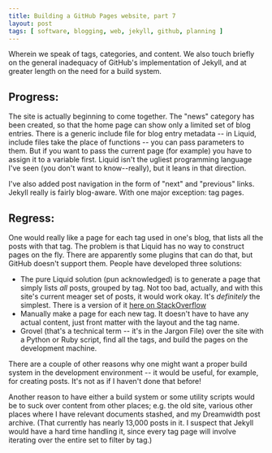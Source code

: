 ```yaml
---
title: Building a GitHub Pages website, part 7
layout: post
tags: [ software, blogging, web, jekyll, github, planning ]
---
```

Wherein we speak of tags, categories, and content.  We also touch briefly on
the general inadequacy of GitHub's implementation of Jekyll, and at greater
length on the need for a build system.

## Progress:

The site is actually beginning to come together.  The "news" category has been
created, so that the home page can show only a limited set of blog entries.
There is a generic include file for blog entry metadata -- in Liquid, include
files take the place of functions -- you can pass parameters to them.  But if
you want to pass the current page (for example) you have to assign it to a
variable first.  Liquid isn't the ugliest programming language I've seen (you
don't want to know--really), but it leans in that direction.

I've also added post navigation in the form of "next" and "previous" links.
Jekyll really is fairly blog-aware.  With one major exception:  tag pages.

## Regress:

One would really like a page for each tag used in one's blog, that lists all
the posts with that tag.  The problem is that Liquid has no way to construct
pages on the fly.  There are apparently some plugins that can do that, but
GitHub doesn't support them.  People have developed three solutions:

* The pure Liquid solution (pun acknowledged) is to generate a page that
  simply lists _all_ posts, grouped by tag.  Not too bad, actually, and with
  this site's current meager set of posts, it would work okay.  It's
  _definitely_ the simplest.  There is a version of it [here on
  StackOverflow](https://stackoverflow.com/questions/1408824/an-easy-way-to-support-tags-in-a-jekyll-blog)
* Manually make a page for each new tag.  It doesn't have to have any actual
  content, just front matter with the layout and the tag name.
* Grovel (that's a technical term -- it's in the Jargon File) over the site
  with a Python or Ruby script, find all the tags, and build the pages on
  the development machine.

There are a couple of other reasons why one might want a proper build system
in the development environment -- it would be useful, for example, for
creating posts.  It's not as if I haven't done that before!

Another reason to have either a build system or some utility scripts would be
to suck over content from other places; e.g. the old site, various other
places where I have relevant documents stashed, and my Dreamwidth post
archive.  (That currently has nearly 13,000 posts in it.  I suspect that
Jekyll would have a hard time handling it, since every tag page will involve
iterating over the entire set to filter by tag.)
